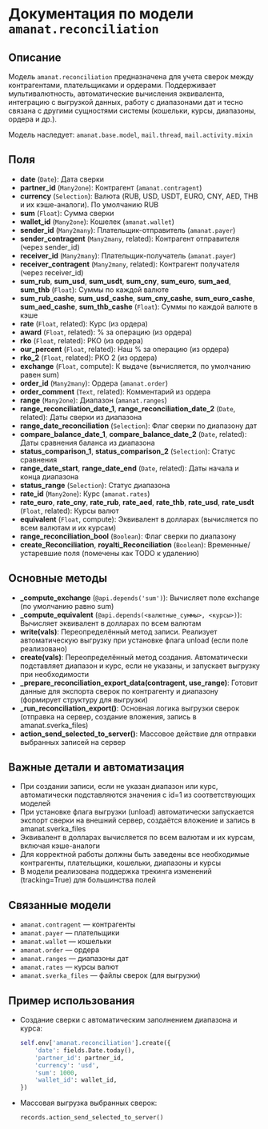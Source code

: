 # Документация по модели `amanat.reconciliation`

## Описание
Модель `amanat.reconciliation` предназначена для учета сверок между контрагентами, плательщиками и ордерами. Поддерживает мультивалютность, автоматические вычисления эквивалента, интеграцию с выгрузкой данных, работу с диапазонами дат и тесно связана с другими сущностями системы (кошельки, курсы, диапазоны, ордера и др.).

Модель наследует: `amanat.base.model`, `mail.thread`, `mail.activity.mixin`

## Поля
- **date** (`Date`): Дата сверки
- **partner_id** (`Many2one`): Контрагент (`amanat.contragent`)
- **currency** (`Selection`): Валюта (RUB, USD, USDT, EURO, CNY, AED, THB и их кэше-аналоги). По умолчанию RUB
- **sum** (`Float`): Сумма сверки
- **wallet_id** (`Many2one`): Кошелек (`amanat.wallet`)
- **sender_id** (`Many2many`): Плательщик-отправитель (`amanat.payer`)
- **sender_contragent** (`Many2many`, related): Контрагент отправителя (через sender_id)
- **receiver_id** (`Many2many`): Плательщик-получатель (`amanat.payer`)
- **receiver_contragent** (`Many2many`, related): Контрагент получателя (через receiver_id)
- **sum_rub**, **sum_usd**, **sum_usdt**, **sum_cny**, **sum_euro**, **sum_aed**, **sum_thb** (`Float`): Суммы по каждой валюте
- **sum_rub_cashe**, **sum_usd_cashe**, **sum_cny_cashe**, **sum_euro_cashe**, **sum_aed_cashe**, **sum_thb_cashe** (`Float`): Суммы по каждой валюте в кэше
- **rate** (`Float`, related): Курс (из ордера)
- **award** (`Float`, related): % за операцию (из ордера)
- **rko** (`Float`, related): РКО (из ордера)
- **our_percent** (`Float`, related): Наш % за операцию (из ордера)
- **rko_2** (`Float`, related): РКО 2 (из ордера)
- **exchange** (`Float`, compute): К выдаче (вычисляется, по умолчанию равен sum)
- **order_id** (`Many2many`): Ордера (`amanat.order`)
- **order_comment** (`Text`, related): Комментарий из ордера
- **range** (`Many2one`): Диапазон (`amanat.ranges`)
- **range_reconciliation_date_1**, **range_reconciliation_date_2** (`Date`, related): Даты сверки из диапазона
- **range_date_reconciliation** (`Selection`): Флаг сверки по диапазону дат
- **compare_balance_date_1**, **compare_balance_date_2** (`Date`, related): Даты сравнения баланса из диапазона
- **status_comparison_1**, **status_comparison_2** (`Selection`): Статус сравнения
- **range_date_start**, **range_date_end** (`Date`, related): Даты начала и конца диапазона
- **status_range** (`Selection`): Статус диапазона
- **rate_id** (`Many2one`): Курс (`amanat.rates`)
- **rate_euro**, **rate_cny**, **rate_rub**, **rate_aed**, **rate_thb**, **rate_usd**, **rate_usdt** (`Float`, related): Курсы валют
- **equivalent** (`Float`, compute): Эквивалент в долларах (вычисляется по всем валютам и их курсам)
- **range_reconciliation_bool** (`Boolean`): Флаг сверки по диапазону
- **create_Reconciliation**, **royalti_Reconciliation** (`Boolean`): Временные/устаревшие поля (помечены как TODO к удалению)

## Основные методы
- **_compute_exchange** (`@api.depends('sum')`): Вычисляет поле exchange (по умолчанию равно sum)
- **_compute_equivalent** (`@api.depends(<валютные_суммы>, <курсы>)`): Вычисляет эквивалент в долларах по всем валютам
- **write(vals)**: Переопределённый метод записи. Реализует автоматическую выгрузку при установке флага unload (если поле реализовано)
- **create(vals)**: Переопределённый метод создания. Автоматически подставляет диапазон и курс, если не указаны, и запускает выгрузку при необходимости
- **_prepare_reconciliation_export_data(contragent, use_range)**: Готовит данные для экспорта сверок по контрагенту и диапазону (формирует структуру для выгрузки)
- **_run_reconciliation_export()**: Основная логика выгрузки сверок (отправка на сервер, создание вложения, запись в amanat.sverka_files)
- **action_send_selected_to_server()**: Массовое действие для отправки выбранных записей на сервер

## Важные детали и автоматизация
- При создании записи, если не указан диапазон или курс, автоматически подставляются значения с id=1 из соответствующих моделей
- При установке флага выгрузки (unload) автоматически запускается экспорт сверки на внешний сервер, создаётся вложение и запись в amanat.sverka_files
- Эквивалент в долларах вычисляется по всем валютам и их курсам, включая кэше-аналоги
- Для корректной работы должны быть заведены все необходимые контрагенты, плательщики, кошельки, диапазоны и курсы
- В модели реализована поддержка трекинга изменений (tracking=True) для большинства полей

## Связанные модели
- `amanat.contragent` — контрагенты
- `amanat.payer` — плательщики
- `amanat.wallet` — кошельки
- `amanat.order` — ордера
- `amanat.ranges` — диапазоны дат
- `amanat.rates` — курсы валют
- `amanat.sverka_files` — файлы сверок (для выгрузки)

## Пример использования
- Создание сверки с автоматическим заполнением диапазона и курса:
  ```python
  self.env['amanat.reconciliation'].create({
      'date': fields.Date.today(),
      'partner_id': partner_id,
      'currency': 'usd',
      'sum': 1000,
      'wallet_id': wallet_id,
  })
  ```
- Массовая выгрузка выбранных сверок:
  ```python
  records.action_send_selected_to_server()
  ```